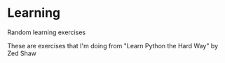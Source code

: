 # Learning
Random learning exercises

These are exercises that I'm doing from "Learn Python the Hard Way" by Zed Shaw

